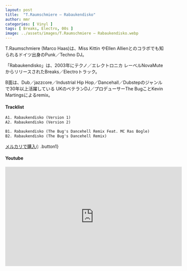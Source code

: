 ```yaml
---
layout: post
title:  "T.Raumschmiere – Rabaukendisko"
author: mmr
categories: [ Vinyl ]
tags: [ Breaks, Electro, 00s ]
image: ../assets/images/T.Raumschmiere – Rabaukendisko.webp
---
```


T.Raumschmiere (Marco Haas)は、Miss Kittin やEllen Allienとのコラボでも知られるドイツ出身のPunk／Techno DJ。

「Rabaukendisko」は、2003年にテクノ／エレクトロニカ レーベルNovaMuteからリリースされたBreaks／Electroトラック。

 B面は、Dub／jazzcore／Industrial Hip Hop／Dancehall／Dubstepのジャンルで30年以上活躍している UKのベテランDJ／プロデューサーThe BugことKevin Martingsによるremix。


#### Tracklist
```md
A1. Rabaukendisko (Version 1)
A2. Rabaukendisko (Version 2)

B1. Rabaukendisko (The Bug's Dancehell Remix Feat. MC Ras Bogle)
B2. Rabaukendisko (The Bug's Dancehell Remix)
```

[メルカリで購入](https://jp.mercari.com/item/m93928773468?afid=6142608987){: .button1}

#### Youtube
<iframe width="560" height="315" src="https://www.youtube.com/embed/-mf-UkDo2tc?si=FIBQbIQdpcGETS3T" title="YouTube video player" frameborder="0" allow="accelerometer; autoplay; clipboard-write; encrypted-media; gyroscope; picture-in-picture; web-share" referrerpolicy="strict-origin-when-cross-origin" allowfullscreen></iframe>